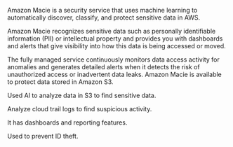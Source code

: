 Amazon Macie is a security service that uses machine learning to automatically discover, classify, and protect sensitive data in AWS. 

Amazon Macie recognizes sensitive data such as personally identifiable information (PII) or intellectual property and provides you with dashboards and alerts that give visibility into how this data is being accessed or moved.

 The fully managed service continuously monitors data access activity for anomalies and generates detailed alerts when it detects the risk of unauthorized access or inadvertent data leaks. Amazon Macie is available to protect data stored in Amazon S3.

 Used AI to analyze data in S3 to find sensitive data.

Analyze cloud trail logs to find suspicious activity.

It has dashboards and reporting features.

Used to prevent ID theft.
